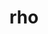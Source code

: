 ---
category: 3-letters
denotation: null
name: rho
reference_link: https://www.etymonline.com/word/rho
root_language: null
root_name: null
title: rho
type: free
word_sums:
- respelling: rho
  sum: 'Rho + '
---